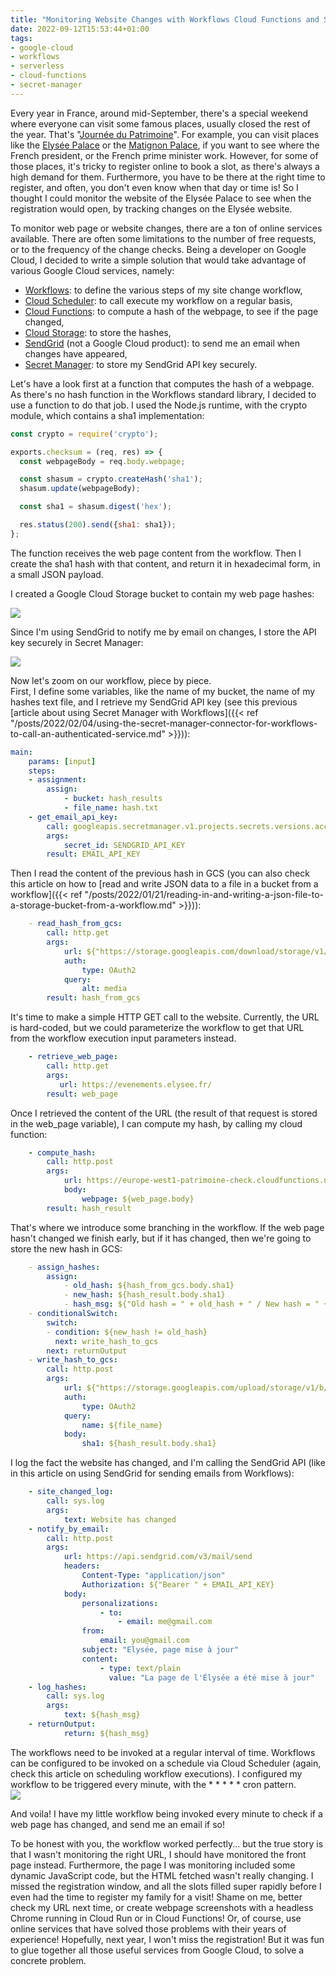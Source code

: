 ```yaml
---
title: "Monitoring Website Changes with Workflows Cloud Functions and Sendgrid"
date: 2022-09-12T15:53:44+01:00
tags:
- google-cloud
- workflows
- serverless
- cloud-functions
- secret-manager
---
```


Every year in France, around mid-September, there's a special weekend where everyone can visit some famous places, usually closed the rest of the year. That's "[Journée du Patrimoine](https://journeesdupatrimoine.culture.gouv.fr/)". For example, you can visit places like the [Elysée Palace](https://www.elysee.fr/) or the [Matignon Palace](https://www.gouvernement.fr/le-patrimoine-de-l-hotel-de-matignon), if you want to see where the French president, or the French prime minister work. However, for some of those places, it's tricky to register online to book a slot, as there's always a high demand for them. Furthermore, you have to be there at the right time to register, and often, you don't even know when that day or time is! So I thought I could monitor the website of the Elysée Palace to see when the registration would open, by tracking changes on the Elysée website.

To monitor web page or website changes, there are a ton of online services available. There are often some limitations to the number of free requests, or to the frequency of the change checks. Being a developer on Google Cloud, I decided to write a simple solution that would take advantage of various Google Cloud services, namely:

-   [Workflows](https://cloud.google.com/workflows): to define the various steps of my site change workflow,
-   [Cloud Scheduler](https://cloud.google.com/scheduler): to call execute my workflow on a regular basis,
-   [Cloud Functions](https://cloud.google.com/functions): to compute a hash of the webpage, to see if the page changed,
-   [Cloud Storage](https://cloud.google.com/storage): to store the hashes,
-   [SendGrid](https://sendgrid.com/) (not a Google Cloud product): to send me an email when changes have appeared,
-   [Secret Manager](https://cloud.google.com/secret-manager): to store my SendGrid API key securely.

Let's have a look first at a function that computes the hash of a webpage. As there's no hash function in the Workflows standard library, I decided to use a function to do that job. I used the Node.js runtime, with the crypto module, which contains a sha1 implementation:

```javascript
const crypto = require('crypto');

exports.checksum = (req, res) => {
  const webpageBody = req.body.webpage;

  const shasum = crypto.createHash('sha1');
  shasum.update(webpageBody);

  const sha1 = shasum.digest('hex');

  res.status(200).send({sha1: sha1});
};
```

The function receives the web page content from the workflow. Then I create the sha1 hash with that content, and return it in hexadecimal form, in a small JSON payload.

I created a Google Cloud Storage bucket to contain my web page hashes:

![](/img/patrimoine/patrimoine-gcs.png)

Since I'm using SendGrid to notify me by email on changes, I store the API key securely in Secret Manager:

![](/img/patrimoine/patrimoine-secret.png)

Now let's zoom on our workflow, piece by piece.\
First, I define some variables, like the name of my bucket, the name of my hashes text file, and I retrieve my SendGrid API key (see this previous [article about using Secret Manager with Workflows]({{< ref "/posts/2022/02/04/using-the-secret-manager-connector-for-workflows-to-call-an-authenticated-service.md" >}})):

```yaml
main:
    params: [input]
    steps:
    - assignment:
        assign:
            - bucket: hash_results
            - file_name: hash.txt
    - get_email_api_key:
        call: googleapis.secretmanager.v1.projects.secrets.versions.accessString
        args:
            secret_id: SENDGRID_API_KEY
        result: EMAIL_API_KEY
```

Then I read the content of the previous hash in GCS (you can also check this article on how to [read and write JSON data to a file in a bucket from a workflow]({{< ref "/posts/2022/01/21/reading-in-and-writing-a-json-file-to-a-storage-bucket-from-a-workflow.md" >}})):

```yaml
    - read_hash_from_gcs:
        call: http.get
        args:
            url: ${"https://storage.googleapis.com/download/storage/v1/b/" + bucket + "/o/" + file_name}
            auth:
                type: OAuth2
            query:
                alt: media
        result: hash_from_gcs
```

It's time to make a simple HTTP GET call to the website. Currently, the URL is hard-coded, but we could parameterize the workflow to get that URL from the workflow execution input parameters instead.

```yaml
    - retrieve_web_page:
        call: http.get
        args:
           url: https://evenements.elysee.fr/
        result: web_page
```

Once I retrieved the content of the URL (the result of that request is stored in the web_page variable), I can compute my hash, by calling my cloud function:

```yaml
    - compute_hash:
        call: http.post
        args:
            url: https://europe-west1-patrimoine-check.cloudfunctions.net/checksum
            body:
                webpage: ${web_page.body}
        result: hash_result
```

That's where we introduce some branching in the workflow. If the web page hasn't changed we finish early, but if it has changed, then we're going to store the new hash in GCS:

```yaml
    - assign_hashes:
        assign:
            - old_hash: ${hash_from_gcs.body.sha1}
            - new_hash: ${hash_result.body.sha1}
            - hash_msg: ${"Old hash = " + old_hash + " / New hash = " + new_hash}
    - conditionalSwitch:
        switch:
        - condition: ${new_hash != old_hash}
          next: write_hash_to_gcs
        next: returnOutput
    - write_hash_to_gcs:
        call: http.post
        args:
            url: ${"https://storage.googleapis.com/upload/storage/v1/b/" + bucket + "/o"}
            auth:
                type: OAuth2
            query:
                name: ${file_name}
            body:
                sha1: ${hash_result.body.sha1}
```

I log the fact the website has changed, and I'm calling the SendGrid API (like in this article on using SendGrid for sending emails from Workflows):

```yaml
    - site_changed_log:
        call: sys.log
        args:
            text: Website has changed
    - notify_by_email:
        call: http.post
        args:
            url: https://api.sendgrid.com/v3/mail/send
            headers:
                Content-Type: "application/json"
                Authorization: ${"Bearer " + EMAIL_API_KEY}
            body:
                personalizations:
                    - to:
                        - email: me@gmail.com
                from:
                    email: you@gmail.com
                subject: "Elysée, page mise à jour"
                content:
                    - type: text/plain
                      value: "La page de l'Élysée a été mise à jour"
    - log_hashes:
        call: sys.log
        args:
            text: ${hash_msg}
    - returnOutput:
            return: ${hash_msg}
```

The workflows need to be invoked at a regular interval of time. Workflows can be configured to be invoked on a schedule via Cloud Scheduler (again, check this article on scheduling workflow executions). I configured my workflow to be triggered every minute, with the * * * * * cron pattern.\
![](/img/patrimoine/patrimoine-schedule.png)

And voila! I have my little workflow being invoked every minute to check if a web page has changed, and send me an email if so!

To be honest with you, the workflow worked perfectly... but the true story is that I wasn't monitoring the right URL, I should have monitored the front page instead. Furthermore, the page I was monitoring included some dynamic JavaScript code, but the HTML fetched wasn't really changing. I missed the registration window, and all the slots filled super rapidly before I even had the time to register my family for a visit! Shame on me, better check my URL next time, or create webpage screenshots with a headless Chrome running in Cloud Run or in Cloud Functions! Or, of course, use online services that have solved those problems with their years of experience! Hopefully, next year, I won't miss the registration! But it was fun to glue together all those useful services from Google Cloud, to solve a concrete problem.